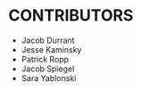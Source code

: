 CONTRIBUTORS
============

*   Jacob Durrant
*   Jesse Kaminsky
*   Patrick Ropp
*   Jacob Spiegel
*   Sara Yablonski
